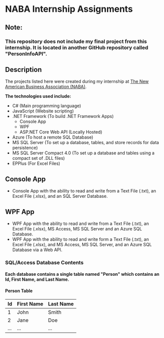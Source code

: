 # NABA Internship Assignments

## Note:
### This repository does not include my final project from this internship. It is located in another GitHub repository called "PersonInfoAPI".

## Description
The projects listed here were created during my internship at <a href="https://naba4u.org/">The New American Business Association (NABA)</a>.

**The technologies used include:**
* C# (Main programming language)
* JavaScript (Website scripting)
* .NET Framework (To build .NET Framework Apps)
    * Console App
    * WPF
    * ASP.NET Core Web API (Locally Hosted)
* Azure (To host a remote SQL Database)
* MS SQL Server (To set up a database, tables, and store records for data persistence)
* MS SQL Server Compact 4.0 (To set up a database and tables using a compact set of .DLL files)
* EPPlus (For Excel Files)

## Console App

* Console App with the ability to read and write from a Text File (.txt), an Excel File (.xlsx), and an SQL Server Database.

## WPF App

* WPF App with the ability to read and write from a Text File (.txt), an Excel File (.xlsx), MS Access, MS SQL Server and an Azure SQL Database.
* WPF App with the ability to read and write form a Text File (.txt), an Excel File (.xlsx), and MS Access, MS SQL Server, and an Azure SQL Database via a Web API.

### SQL/Access Database Contents

#### Each database contains a single table named "Person" which contains an Id, First Name, and Last Name.

#### Person Table

Id  | First  Name  | Last Name
--- | ------------ | ---------
1   | John         | Smith
2   | Jane         | Doe
... | ...          | ...
